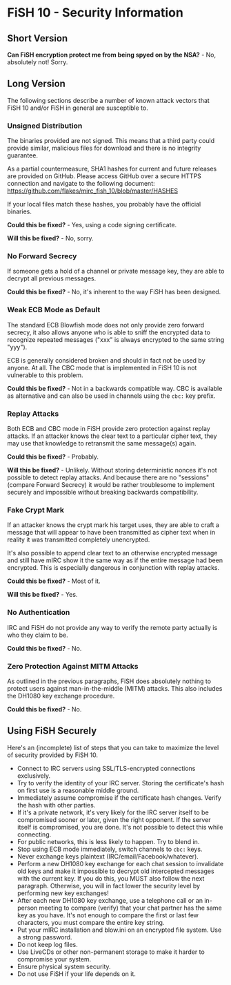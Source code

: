 # FiSH 10 - Security Information

## Short Version

**Can FiSH encryption protect me from being spyed on by the NSA?** - No, absolutely not! Sorry.

## Long Version

The following sections describe a number of known attack vectors that FiSH 10 and/or FiSH
in general are susceptible to.

### Unsigned Distribution

The binaries provided are not signed. This means that a third party could provide
similar, malicious files for download and there is no integrity guarantee.

As a partial countermeasure, SHA1 hashes for current and future releases are provided
on GitHub. Please access GitHub over a secure HTTPS connection and navigate to the following
document: https://github.com/flakes/mirc_fish_10/blob/master/HASHES

If your local files match these hashes, you probably have the official binaries.

**Could this be fixed?** - Yes, using a code signing certificate.

**Will this be fixed?** - No, sorry.

### No Forward Secrecy

If someone gets a hold of a channel or private message key, they are able to decrypt all previous
messages.

**Could this be fixed?** - No, it's inherent to the way FiSH has been designed.

### Weak ECB Mode as Default

The standard ECB Blowfish mode does not only provide zero forward secrecy, it also allows anyone who
is able to sniff the encrypted data to recognize repeated messages ("xxx" is always encrypted to the
same string "yyy").

ECB is generally considered broken and should in fact not be used by anyone. At all. The CBC mode that
is implemented in FiSH 10 is not vulnerable to this problem.

**Could this be fixed?** - Not in a backwards compatible way. CBC is available as alternative and can
also be used in channels using the `cbc:` key prefix.

### Replay Attacks

Both ECB and CBC mode in FiSH provide zero protection against replay attacks. If an attacker knows the
clear text to a particular cipher text, they may use that knowledge to retransmit the same message(s) again.

**Could this be fixed?** - Probably.

**Will this be fixed?** - Unlikely. Without storing deterministic nonces it's not possible to detect replay attacks.
And because there are no "sessions" (compare Forward Secrecy) it would be rather troublesome to implement securely
and impossible without breaking backwards compatibility.

### Fake Crypt Mark

If an attacker knows the crypt mark his target uses, they are able to craft a message that will appear to
have been transmitted as cipher text when in reality it was transmitted completely unencrypted.

It's also possible to append clear text to an otherwise encrypted message and still have mIRC show it the same
way as if the entire message had been encrypted. This is especially dangerous in conjunction with replay attacks.

**Could this be fixed?** - Most of it.

**Will this be fixed?** - Yes.

### No Authentication

IRC and FiSH do not provide any way to verify the remote party actually is who they claim to be.

**Could this be fixed?** - No.

### Zero Protection Against MITM Attacks

As outlined in the previous paragraphs, FiSH does absolutely nothing to protect users against man-in-the-middle (MITM)
attacks. This also includes the DH1080 key exchange procedure.

**Could this be fixed?** - No.

## Using FiSH Securely

Here's an (incomplete) list of steps that you can take to maximize the level of security provided by FiSH 10.

* Connect to IRC servers using SSL/TLS-encrypted connections exclusively.
* Try to verify the identity of your IRC server. Storing the certificate's hash on first use is a reasonable middle ground.
* Immediately assume compromise if the certificate hash changes. Verify the hash with other parties.
* If it's a private network, it's very likely for the IRC server itself to be compromised sooner or later, given the right opponent.
If the server itself is compromised, you are done. It's not possible to detect this while connecting.
* For public networks, this is less likely to happen. Try to blend in.
* Stop using ECB mode immediately, switch channels to `cbc:` keys.
* Never exchange keys plaintext (IRC/email/Facebook/whatever).
* Perform a new DH1080 key exchange for each chat session to invalidate old keys and make it impossible to decrypt old
intercepted messages with the current key. If you do this, you MUST also follow the next paragraph. Otherwise, you
will in fact lower the security level by performing new key exchanges!
* After each new DH1080 key exchange, use a telephone call or an in-person meeting to compare (verify) that your
chat partner has the same key as you have. It's not enough to compare the first or last few characters, you must compare
the entire key string.
* Put your mIRC installation and blow.ini on an encrypted file system. Use a strong password.
* Do not keep log files.
* Use LiveCDs or other non-permanent storage to make it harder to compromise your system.
* Ensure physical system security.
* Do not use FiSH if your life depends on it.
